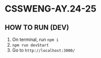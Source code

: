 # CSSWENG-AY.24-25


## HOW TO RUN (DEV)
1. On terminal, run `npm i`
2. `npm run devStart`
3. Go to `http://localhost:3000/`